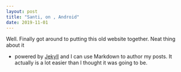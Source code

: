 ```yaml
---
layout: post
title: "Santi, on , Android"
date: 2019-11-01
---
```


Well. Finally got around to putting this old website together. Neat thing about it
- powered by [Jekyll](http://jekyllrb.com) and I can use Markdown to author my
posts. It actually is a lot easier than I thought it was going to be.
